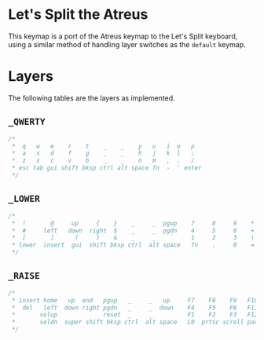 # Let's Split the Atreus

This keymap is a port of the Atreus keymap to the Let's Split keyboard, using a
similar method of handling layer switches as the `default` keymap.


# Layers

The following tables are the layers as implemented.


## `_QWERTY`

```c
/*
 *  q   w   e    r    t    _    _    y   u   i  o   p
 *  a   s   d    f    g    _    _    h   j   k  l   ;
 *  z   x   c    v    b    _    _    n   m   ,  .   /
 * esc tab gui shift bksp ctrl alt space fn  -  ' enter
 */
```


## `_LOWER`

```c
/*
 *  !       @     up     {    }    _     _  pgup    7     8     9    *
 *  #     left   down  right  $    _     _  pgdn    4     5     6    +
 *  [       ]      (     )    &    _     _    `     1     2     3    \
 * lower  insert  gui  shift bksp ctrl  alt space   fn    .     0    =
 */
```

## `_RAISE`

```c
/*
 * insert home   up  end   pgup   _     _   up     F7    F8    F9   F10
 *  del   left  down right pgdn   _     _  down    F4    F5    F6   F11
 *       volup             reset  _     _          F1    F2    F3   F12
 *       voldn  super shift bksp ctrl  alt space   L0  prtsc scroll pause
 */
```
